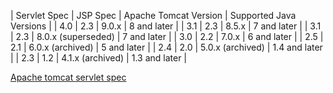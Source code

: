 | Servlet Spec | JSP Spec | Apache Tomcat Version | Supported Java Versions |
| 4.0          | 2.3      | 9.0.x                 | 8 and later             |
| 3.1          | 2.3      | 8.5.x                 | 7 and later             |
| 3.1          | 2.3      | 8.0.x (superseded)    | 7 and later             |
| 3.0          | 2.2      | 7.0.x                 | 6 and later             |
| 2.5          | 2.1      | 6.0.x (archived)      | 5 and later             |
| 2.4          | 2.0      | 5.0.x (archived)      | 1.4 and later           |
| 2.3          | 1.2      | 4.1.x (archived)      | 1.3 and later           |


[Apache tomcat servlet spec](http://tomcat.apache.org/whichversion.html)

